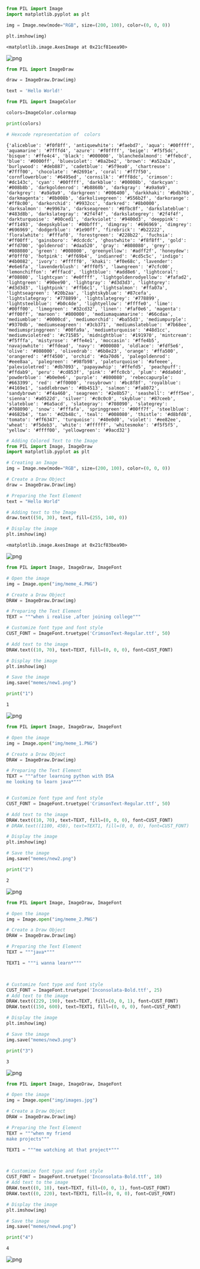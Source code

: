 ```python
from PIL import Image
import matplotlib.pyplot as plt

img = Image.new(mode="RGB", size=(200, 100), color=(0, 0, 0))

plt.imshow(img)
```




    <matplotlib.image.AxesImage at 0x21cf81eea90>




    
![png](output_0_1.png)
    



```python
from PIL import ImageDraw

draw = ImageDraw.Draw(img)
```


```python
text = 'Hello World!'
```


```python
from PIL import ImageColor

colors=ImageColor.colormap

print(colors)

# Hexcode representation of  colors
```

    {'aliceblue': '#f0f8ff', 'antiquewhite': '#faebd7', 'aqua': '#00ffff', 'aquamarine': '#7fffd4', 'azure': '#f0ffff', 'beige': '#f5f5dc', 'bisque': '#ffe4c4', 'black': '#000000', 'blanchedalmond': '#ffebcd', 'blue': '#0000ff', 'blueviolet': '#8a2be2', 'brown': '#a52a2a', 'burlywood': '#deb887', 'cadetblue': '#5f9ea0', 'chartreuse': '#7fff00', 'chocolate': '#d2691e', 'coral': '#ff7f50', 'cornflowerblue': '#6495ed', 'cornsilk': '#fff8dc', 'crimson': '#dc143c', 'cyan': '#00ffff', 'darkblue': '#00008b', 'darkcyan': '#008b8b', 'darkgoldenrod': '#b8860b', 'darkgray': '#a9a9a9', 'darkgrey': '#a9a9a9', 'darkgreen': '#006400', 'darkkhaki': '#bdb76b', 'darkmagenta': '#8b008b', 'darkolivegreen': '#556b2f', 'darkorange': '#ff8c00', 'darkorchid': '#9932cc', 'darkred': '#8b0000', 'darksalmon': '#e9967a', 'darkseagreen': '#8fbc8f', 'darkslateblue': '#483d8b', 'darkslategray': '#2f4f4f', 'darkslategrey': '#2f4f4f', 'darkturquoise': '#00ced1', 'darkviolet': '#9400d3', 'deeppink': '#ff1493', 'deepskyblue': '#00bfff', 'dimgray': '#696969', 'dimgrey': '#696969', 'dodgerblue': '#1e90ff', 'firebrick': '#b22222', 'floralwhite': '#fffaf0', 'forestgreen': '#228b22', 'fuchsia': '#ff00ff', 'gainsboro': '#dcdcdc', 'ghostwhite': '#f8f8ff', 'gold': '#ffd700', 'goldenrod': '#daa520', 'gray': '#808080', 'grey': '#808080', 'green': '#008000', 'greenyellow': '#adff2f', 'honeydew': '#f0fff0', 'hotpink': '#ff69b4', 'indianred': '#cd5c5c', 'indigo': '#4b0082', 'ivory': '#fffff0', 'khaki': '#f0e68c', 'lavender': '#e6e6fa', 'lavenderblush': '#fff0f5', 'lawngreen': '#7cfc00', 'lemonchiffon': '#fffacd', 'lightblue': '#add8e6', 'lightcoral': '#f08080', 'lightcyan': '#e0ffff', 'lightgoldenrodyellow': '#fafad2', 'lightgreen': '#90ee90', 'lightgray': '#d3d3d3', 'lightgrey': '#d3d3d3', 'lightpink': '#ffb6c1', 'lightsalmon': '#ffa07a', 'lightseagreen': '#20b2aa', 'lightskyblue': '#87cefa', 'lightslategray': '#778899', 'lightslategrey': '#778899', 'lightsteelblue': '#b0c4de', 'lightyellow': '#ffffe0', 'lime': '#00ff00', 'limegreen': '#32cd32', 'linen': '#faf0e6', 'magenta': '#ff00ff', 'maroon': '#800000', 'mediumaquamarine': '#66cdaa', 'mediumblue': '#0000cd', 'mediumorchid': '#ba55d3', 'mediumpurple': '#9370db', 'mediumseagreen': '#3cb371', 'mediumslateblue': '#7b68ee', 'mediumspringgreen': '#00fa9a', 'mediumturquoise': '#48d1cc', 'mediumvioletred': '#c71585', 'midnightblue': '#191970', 'mintcream': '#f5fffa', 'mistyrose': '#ffe4e1', 'moccasin': '#ffe4b5', 'navajowhite': '#ffdead', 'navy': '#000080', 'oldlace': '#fdf5e6', 'olive': '#808000', 'olivedrab': '#6b8e23', 'orange': '#ffa500', 'orangered': '#ff4500', 'orchid': '#da70d6', 'palegoldenrod': '#eee8aa', 'palegreen': '#98fb98', 'paleturquoise': '#afeeee', 'palevioletred': '#db7093', 'papayawhip': '#ffefd5', 'peachpuff': '#ffdab9', 'peru': '#cd853f', 'pink': '#ffc0cb', 'plum': '#dda0dd', 'powderblue': '#b0e0e6', 'purple': '#800080', 'rebeccapurple': '#663399', 'red': '#ff0000', 'rosybrown': '#bc8f8f', 'royalblue': '#4169e1', 'saddlebrown': '#8b4513', 'salmon': '#fa8072', 'sandybrown': '#f4a460', 'seagreen': '#2e8b57', 'seashell': '#fff5ee', 'sienna': '#a0522d', 'silver': '#c0c0c0', 'skyblue': '#87ceeb', 'slateblue': '#6a5acd', 'slategray': '#708090', 'slategrey': '#708090', 'snow': '#fffafa', 'springgreen': '#00ff7f', 'steelblue': '#4682b4', 'tan': '#d2b48c', 'teal': '#008080', 'thistle': '#d8bfd8', 'tomato': '#ff6347', 'turquoise': '#40e0d0', 'violet': '#ee82ee', 'wheat': '#f5deb3', 'white': '#ffffff', 'whitesmoke': '#f5f5f5', 'yellow': '#ffff00', 'yellowgreen': '#9acd32'}
    


```python
# Adding Colored Text to the Image
from PIL import Image, ImageDraw
import matplotlib.pyplot as plt

# Creating an Image
img = Image.new(mode="RGB", size=(200, 100), color=(0, 0, 0))

# Create a Draw Object
draw = ImageDraw.Draw(img)

# Preparing the Text Element
text = "Hello World"

# Adding text to the Image
draw.text((50, 30), text, fill=(255, 140, 0))

# Display the image
plt.imshow(img)
```




    <matplotlib.image.AxesImage at 0x21cf83bea90>




    
![png](output_4_1.png)
    



```python
from PIL import Image, ImageDraw, ImageFont

# Open the image
img = Image.open("img/meme_4.PNG")

# Create a Draw Object
DRAW = ImageDraw.Draw(img)

# Preparing the Text Element
TEXT = """when i realise ,after joining college"""

# Customize font type and font style
CUST_FONT = ImageFont.truetype('CrimsonText-Regular.ttf', 50)

# Add text to the image
DRAW.text((10, 70), text=TEXT, fill=(0, 0, 0), font=CUST_FONT)

# Display the image
plt.imshow(img)

# Save the image
img.save("memes/new1.png")

print("1")
```

    1
    


    
![png](output_5_1.png)
    



```python
from PIL import Image, ImageDraw, ImageFont

# Open the image
img = Image.open("img/meme_1.PNG")

# Create a Draw Object
DRAW = ImageDraw.Draw(img)

# Preparing the Text Element
TEXT = """after learning python with DSA
me looking to learn java*"""


# Customize font type and font style
CUST_FONT = ImageFont.truetype('CrimsonText-Regular.ttf', 50)

# Add text to the image
DRAW.text((10, 70), text=TEXT, fill=(0, 0, 0), font=CUST_FONT)
# DRAW.text((1100, 450), text=TEXT1, fill=(0, 0, 0), font=CUST_FONT)

# Display the image
plt.imshow(img)

# Save the image
img.save("memes/new2.png")

print("2")
```

    2
    


    
![png](output_6_1.png)
    



```python
from PIL import Image, ImageDraw, ImageFont

# Open the image
img = Image.open("img/meme_2.PNG")

# Create a Draw Object
DRAW = ImageDraw.Draw(img)

# Preparing the Text Element
TEXT = """java*"""

TEXT1 = """i wanna learn*"""



# Customize font type and font style
CUST_FONT = ImageFont.truetype('Inconsolata-Bold.ttf', 25)
# Add text to the image
DRAW.text((229, 190), text=TEXT, fill=(0, 0, 1), font=CUST_FONT)
DRAW.text((150, 600), text=TEXT1, fill=(0, 0, 0), font=CUST_FONT)

# Display the image
plt.imshow(img)

# Save the image
img.save("memes/new3.png")

print("3")
```

    3
    


    
![png](output_7_1.png)
    



```python
from PIL import Image, ImageDraw, ImageFont

# Open the image
img = Image.open("img/images.jpg")

# Create a Draw Object
DRAW = ImageDraw.Draw(img)

# Preparing the Text Element
TEXT = """when my friend
make projects"""

TEXT1 = """me watching at that project*"""



# Customize font type and font style
CUST_FONT = ImageFont.truetype('Inconsolata-Bold.ttf', 10)
# Add text to the image
DRAW.text((0, 10), text=TEXT, fill=(0, 0, 1), font=CUST_FONT)
DRAW.text((0, 220), text=TEXT1, fill=(0, 0, 0), font=CUST_FONT)

# Display the image
plt.imshow(img)

# Save the image
img.save("memes/new4.png")

print("4")
```

    4
    


    
![png](output_8_1.png)
    

